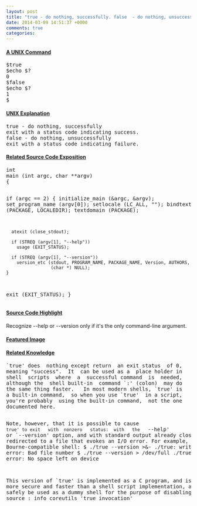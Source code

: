 ```yaml
---
layout: post
title: "true - do nothing, successfully. false  - do nothing, unsuccessfully "
date: 2014-03-09 14:51:37 +0000
comments: true
categories: 
---
```


<h4><u> A UNIX Command </u></h4>
<pre>
$true
$echo $?
0
$false
$echo $?
1
$</pre>
<h4><u> UNIX Explanation </u></h4>
<pre>
true - do nothing, successfully
exit with a status code indicating success.
false - do nothing, unsuccessfully
exit with a status code indicating failure.</pre>
<h4><u> Related Source Code Exposition</u></h4>
<pre>
int
main (int argc, char **argv)
{

  if (argc == 2)
    {
      initialize_main (&argc, &argv);
      set_program_name (argv[0]);
      setlocale (LC_ALL, "");
      bindtextdomain (PACKAGE, LOCALEDIR);
      textdomain (PACKAGE);

      atexit (close_stdout);

      if (STREQ (argv[1], "--help"))
        usage (EXIT_STATUS);

      if (STREQ (argv[1], "--version"))
        version_etc (stdout, PROGRAM_NAME, PACKAGE_NAME, Version, AUTHORS,
                     (char *) NULL);
    }

  exit (EXIT_STATUS);
}</pre>
<h4><u>Source Code Highlight</u></h4>
Recognize --help or --version only if it's the only
command-line argument.
<h4><u> Featured Image </u></h4>
<h4><u> Related Knowledge </u></h4>
<pre>
`true' does  nothing except return  an exit status  of 0,
meaning "success".  It  can be used as a  place holder in
shell  scripts  where  a  successful command  is  needed,
although the  shell built-in  command `:' (colon)  may do
the same thing faster.   In most modern shells, `true' is
a built-in command,  so when you use `true'  in a script,
you're probably  using the built-in command,  not the one
documented here.

Note,  however, that it  is possible  to cause  `true' to
exit   with  nonzero   status:  with   the   `--help'  or
`--version'  option,  and  with standard  output  already
closed or redirected to a  file that evokes an I/O error.
For example, using a Bourne-compatible shell:
 $ ./true --version >&-
     ./true: write error: Bad file number
     $ ./true --version > /dev/full
     ./true: write error: No space left on device

This version of `true' is implemented as a C program, and
is  thus  more secure  and  faster  than  a shell  script
implementation, and  may safely be used as  a dummy shell
for the purpose of disabling accounts.
source : info coreutils 'true invocation'
</pre>